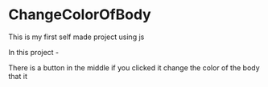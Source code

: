 # ChangeColorOfBody 
This is my first self made project using js

In this project -

There is a button in the middle if you clicked it change the color of the body
that it
